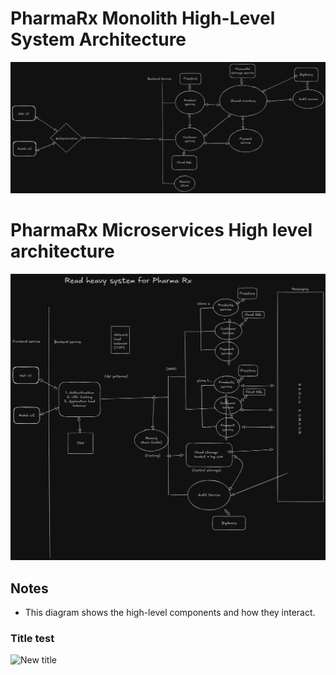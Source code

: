 # PharmaRx Monolith High-Level System Architecture

![PharmaRx Monolith High-Level Architecture](./pharmarx-monolith-hla.png)

# PharmaRx Microservices High level architecture

![PharmaRx Monolith High-Level Architecture](./pharmarx-microservice-hla.png)


## Notes
- This diagram shows the high-level components and how they interact.


### Title test
![New title](./Pharmarx-hla.excalidraw)